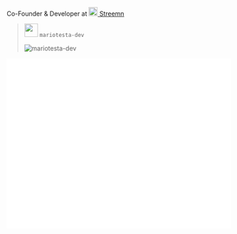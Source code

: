 Co-Founder & Developer at [<img src="https://i.ibb.co/W27B59m/Senza-titolo-2.png" height="20px" width="20px"> Streemn](https://streemn.com)  
 
  
  
> <img src="https://avatars.githubusercontent.com/u/50962465?v=4" height="30px" width="30px"> `mariotesta-dev`  
>
> ![mariotesta-dev](https://komarev.com/ghpvc/?username=mariotesta-devw&label=Profile%20views&color=0e75b6&style=flat)

![Metrics](./github-metrics.svg)
